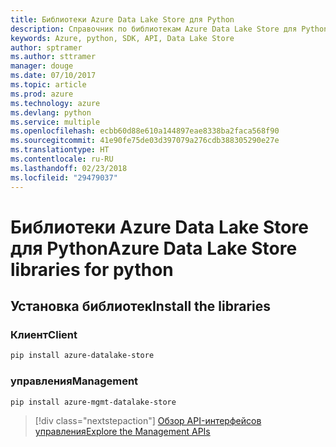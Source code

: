 ```yaml
---
title: Библиотеки Azure Data Lake Store для Python
description: Справочник по библиотекам Azure Data Lake Store для Python
keywords: Azure, python, SDK, API, Data Lake Store
author: sptramer
ms.author: sttramer
manager: douge
ms.date: 07/10/2017
ms.topic: article
ms.prod: azure
ms.technology: azure
ms.devlang: python
ms.service: multiple
ms.openlocfilehash: ecbb60d88e610a144897eae8338ba2faca568f90
ms.sourcegitcommit: 41e90fe75de03d397079a276cdb388305290e27e
ms.translationtype: HT
ms.contentlocale: ru-RU
ms.lasthandoff: 02/23/2018
ms.locfileid: "29479037"
---
```

# <a name="azure-data-lake-store-libraries-for-python"></a><span data-ttu-id="3cf4e-104">Библиотеки Azure Data Lake Store для Python</span><span class="sxs-lookup"><span data-stu-id="3cf4e-104">Azure Data Lake Store libraries for python</span></span>

## <a name="install-the-libraries"></a><span data-ttu-id="3cf4e-105">Установка библиотек</span><span class="sxs-lookup"><span data-stu-id="3cf4e-105">Install the libraries</span></span>
### <a name="client"></a><span data-ttu-id="3cf4e-106">Клиент</span><span class="sxs-lookup"><span data-stu-id="3cf4e-106">Client</span></span>

```bash
pip install azure-datalake-store
```

### <a name="management"></a><span data-ttu-id="3cf4e-107">управления</span><span class="sxs-lookup"><span data-stu-id="3cf4e-107">Management</span></span>

```bash
pip install azure-mgmt-datalake-store
```
> [!div class="nextstepaction"]
> [<span data-ttu-id="3cf4e-108">Обзор API-интерфейсов управления</span><span class="sxs-lookup"><span data-stu-id="3cf4e-108">Explore the Management APIs</span></span>](/python/api/overview/azure/datalakestore/management)